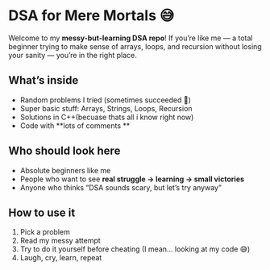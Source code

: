 # DSA for Mere Mortals 😅

Welcome to my **messy-but-learning DSA repo**! If you’re like me — a total beginner trying to make sense of arrays, loops, and recursion without losing your sanity — you’re in the right place.

## What’s inside
- Random problems I tried (sometimes succeeded 😬)
- Super basic stuff: Arrays, Strings, Loops, Recursion
- Solutions in C++(becuase thats all i know right now)
- Code with **lots of comments **

## Who should look here
- Absolute beginners like me
- People who want to see **real struggle → learning → small victories**
- Anyone who thinks “DSA sounds scary, but let’s try anyway”

## How to use it
1. Pick a problem
2. Read my messy attempt
3. Try to do it yourself before cheating (I mean… looking at my code 😅)
4. Laugh, cry, learn, repeat


